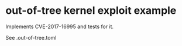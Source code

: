 # out-of-tree kernel exploit example

Implements CVE-2017-16995 and tests for it.

See .out-of-tree.toml
